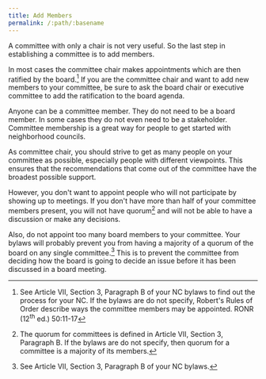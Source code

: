```yaml
---
title: Add Members
permalink: /:path/:basename
---
```


A committee with
only a chair
is not very useful.
So the last step
in establishing a committee
is to add members.

In most cases
the committee chair
makes appointments
which are then ratified
by the board.[^bylawsappointment]
If you are
the committee chair
and want
to add new members
to your committee,
be sure to ask
the board chair or executive committee
to add the ratification
to the board agenda.

Anyone can be
a committee member.
They do not need
to be a board member.
In some cases
they do not even need
to be a stakeholder.
Committee membership is
a great way
for people
to get started
with neighborhood councils.

As committee chair,
you should strive to get
as many people
on your committee
as possible,
especially people
with different viewpoints.
This ensures
that the recommendations
that come out
of the committee
have the broadest possible support.

However,
you don't want
to appoint people
who will not participate
by showing up to meetings.
If you don't have
more than half
of your committee members
present,
you will not
have quorum[^bylawsquorum]
and will not
be able
to have
a discussion
or make
any decisions.

Also,
do not appoint
too many board members
to your committee.
Your bylaws will probably
prevent you from
having a majority
of a quorum
of the board
on any single committee.[^bylawsboardmember]
This is to prevent
the committee from deciding
how the board is
going to decide an issue before
it has been discussed
in a board meeting.

[^bylawsappointment]:
    See Article VII, Section 3, Paragraph B
    of your NC bylaws
    to find out the process
    for your NC.
    If the bylaws are do not specify,
    Robert's Rules of Order
    describe ways the committee members
    may be appointed.
    RONR (12<sup>th</sup>&nbsp;ed.) 50:11-17

[^bylawsquorum]:
    The quorum for committees is defined
    in Article VII, Section 3, Paragraph B.
    If the bylaws are do not specify,
    then quorum
    for a committee
    is a majority
    of its members.[^ronrquorum]

[^ronrquorum]:
    "The quorum
    in a committee
    is a majority
    of its membership
    unless the assembly
    has proscribed
    a different quorum."
    RONR (12<sup>th</sup>&nbsp;ed.) 50:21

[^bylawsboardmember]:
    See Article VII, Section 3, Paragraph B
    of your NC bylaws.

